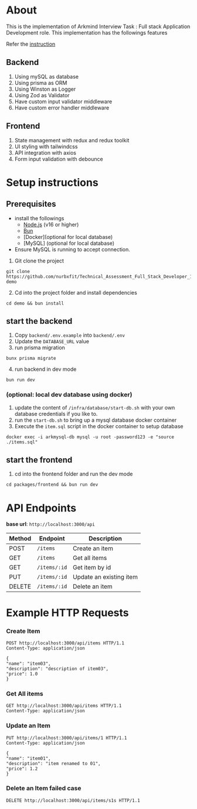 # About

This is the implementation of Arkmind Interview Task : Full stack Application Development role.
This implementation has the followings features

Refer the [instruction](./INSTRUCTION.md)

## Backend

1. Using mySQL as database
2. Using prisma as ORM
3. Using Winston as Logger
4. Using Zod as Validator
5. Have custom input validator middleware
6. Have custom error handler middleware

## Frontend

1. State management with redux and redux toolkit
2. UI styling with tailwindcss
3. API integration with axios
4. Form input validation with debounce

# Setup instructions

## Prerequisites

- install the followings
  - [Node.js]() (v16 or higher)
  - [Bun]()
  - [Docker](optional for local database)
  - [MySQL] (optional for local database)
- Ensure MySQL is running to accept connection.

1. Git clone the project

```
git clone https://github.com/nurbxfit/Technical_Assessment_Full_Stack_Developer_1.git demo
```

2. Cd into the project folder and install dependencies

```
cd demo && bun install
```

## start the backend

1. Copy `backend/.env.example` into `backend/.env`
2. Update the `DATABASE_URL` value
3. run prisma migration

```
bunx prisma migrate
```

4. run backend in dev mode

```
bun run dev
```

### (optional: local dev database using docker)

1. update the content of `/infra/database/start-db.sh` with your own database credentials if you like to.
2. run the `start-db.sh` to bring up a mysql database docker container
3. Execute the `item.sql` script in the docker container to setup database

```
docker exec -i arkmysql-db mysql -u root -password123 -e "source ./items.sql"
```

## start the frontend

1. cd into the frontend folder and run the dev mode

```
cd packages/frontend && bun run dev
```

# API Endpoints

**base url**: `http://localhost:3000/api`

| Method | Endpoint     | Description             |
| ------ | ------------ | ----------------------- |
| POST   | `/items`     | Create an item          |
| GET    | `/items`     | Get all items           |
| GET    | `/items/:id` | Get item by id          |
| PUT    | `/items/:id` | Update an existing item |
| DELETE | `/items/:id` | Delete an item          |

# Example HTTP Requests

### Create Item

```http
POST http://localhost:3000/api/items HTTP/1.1
Content-Type: application/json

{
"name": "item03",
"description": "description of item03",
"price": 1.0
}
```

### Get All items

```http
GET http://localhost:3000/api/items HTTP/1.1
Content-Type: application/json
```

### Update an Item

```http
PUT http://localhost:3000/api/items/1 HTTP/1.1
Content-Type: application/json

{
"name": "item01",
"description": "item renamed to 01",
"price": 1.2
}
```

### Delete an Item failed case

```http
DELETE http://localhost:3000/api/items/s1s HTTP/1.1
```
